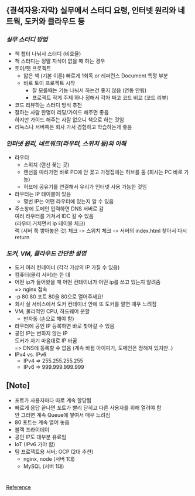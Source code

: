 ## {결석자용:자막} 실무에서 스터디 요령, 인터넷 원리와 네트웍, 도커와 클라우드 등

### _실무 스터디 방법_

- 책 챕터 나눠서 스터디 (비효율)
- 책 스터디는 정말 지식이 없을 때 하는 경우
- 토이/펫 프로젝트
  - 얇은 책 (기본 이론) 빠르게 1회독 or 레퍼런스 Document 특정 부분
  - 바로 토이 프로젝트 시작
    - 잘 모를때는 기능 나눠서 하는건 좋지 않음 (연동 안됨)
    - 프로젝트 작게 주제 하나 정해서 각자 짜고 코드 비교 (코드 리뷰)
- 코드 리뷰하는 스터디 방식 추천
- 잘하는 사람 한명이 리딩/가이드 해주면 좋음 <br/>
  하지만 가이드 해주는 사람 없으니 책으로 하는 것임
- 리눅스나 서버쪽은 회사 가서 경험하고 학습하는게 좋음

### _인터넷 원리, 네트워크(라우터, 스위치 등)의 이해_

- 라우터
  - 스위치 (랜선 꽂는 곳)
  - 랜선을 따라가면 바로 PC에 안 꽂고 가정집에는 허브를 둠 (회사는 PC 바로 가능)
  - 허브에 공유기를 연결해서 우리가 인터넷 사용 가능한 것임
- 라우터는 IP 테이블이 있음
  - 몇번 IP는 어떤 라우터에 있는지 알 수 있음
- 주소창에 도메인 입력하면 DNS 서버로 감 <br/>
  여러 라우터를 거쳐서 IDC 갈 수 있음 <br/>
  (라우터 거치면서 ip 테이블 체크) <br/>
  랙 (서버 쭉 쌓아놓은 것) 체크 -> 스위치 체크 -> 서버의 index.html 찾아서 다시 return

### _도커, VM, 클라우드 간단한 설명_

- 도커 여러 컨테이너 (각각 가상의 IP 가질 수 있음)
- 컴퓨터(물리 서버)는 한 대
- 어떤 ip가 들어왔을 때 어떤 컨테이너가 어떤 ip를 쓰고 있는지 알려줌 <br/>
  => nginx 접속
- -p 80:80 포트 80을 80으로 열어주세요!
- 회사 실 서비스에서 도커 컨테이너 안에 또 도커를 깔면 매우 느려짐
- VM; 물리적인 CPU, 하드웨어 분할
  - 반자동 (손으로 해야 함)
- 라우터에 공인 IP 등록하면 바로 찾아갈 수 있음
- 공인 IP는 변하지 않는 IP <br/>
  도커가 자기 마음대로 IP 바꿈 <br/>
  => DNS에 등록할 수 없음 (계속 바뀜 아이피가, 도메인은 정해져 있지만..)
- IPv4 vs. IPv6
  - IPv4 => 255.255.255.255
  - IPv6 => 999.999.999.999

## [Note]

- 포트가 사용자마다 따로 계속 할당됨
- 빠르게 응답 끝나면 포트가 빨리 닫히고 다른 사용자를 위해 열려야 함 <br/>
  안 그러면 계속 Queue에 쌓여서 매우 느려짐
- 80 포트는 계속 열어 놓음
- 블랙 프라이데이
- 공인 IP도 대부분 유료임
- IoT (IPv6 가야 함)
- 팀 프로젝트용 서버; OCP (2대 추천)
  - nginx, node (서버 1대)
  - MySQL (서버 1대)

#

[Reference](https://www.youtube.com/watch?v=sfEU_RCSCoI&list=PLEOnZ6GeucBXxALyjhnC-kwXdHelCPfEx&index=3)
